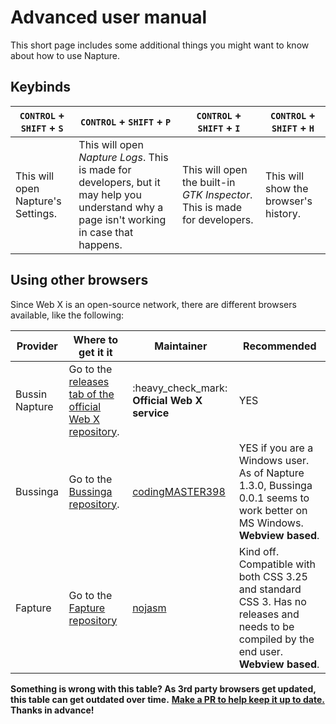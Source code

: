 # Advanced user manual

This short page includes some additional things you might want to know about how to use Napture.

## Keybinds

| `CONTROL` + `SHIFT` + `S`          | `CONTROL` + `SHIFT` + `P`                                                                                                                 | `CONTROL` + `SHIFT` + `I`                                                 | `CONTROL` + `SHIFT` + `H`                                   |
| ---------------------------------- | ----------------------------------------------------------------------------------------------------------------------------------------- | ------------------------------------------------------------------------- | ------------------------------------------------------------ |
| This will open Napture's Settings. | This will open _Napture Logs_. This is made for developers, but it may help you understand why a page isn't working in case that happens. | This will open the built-in _GTK Inspector_. This is made for developers. | This will show the browser's history. |

## Using other browsers

Since Web X is an open-source network, there are different browsers available, like the following:

| Provider       | Where to get it it                                                                                          | Maintainer                                            | Recommended                                                                                                                              |
| -------------- | ----------------------------------------------------------------------------------------------------------- | ----------------------------------------------------- | ---------------------------------------------------------------------------------------------------------------------------------------- |
| Bussin Napture | Go to the [releases tab of the official Web X repository](https://github.com/face-hh/webx/releases/latest). | :heavy\_check\_mark: **Official Web X service**       | YES                                                                                                                                      |
| Bussinga       | Go to the [Bussinga repository](https://github.com/codingMASTER398/bussinga/releases/latest).               | [codingMASTER398](https://github.com/codingMASTER398) | YES if you are a Windows user. As of Napture 1.3.0, Bussinga 0.0.1 seems to work better on MS Windows. **Webview based**.                |
| Fapture        | Go to the [Fapture repository](https://github.com/nojasm/fapture/)                                          | [nojasm](https://github.com/nojasm/)                  | Kind off. Compatible with both CSS 3.25 and standard CSS 3. Has no releases and needs to be compiled by the end user. **Webview based**. |

**Something is wrong with this table? As 3rd party browsers get updated, this table can get outdated over time.** [**Make a PR to help keep it up to date.**](https://github.com/face-hh/webx/tree/master/docs) **Thanks in advance!**
